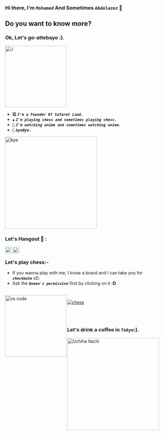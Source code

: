 ### Hi there, I'm ***```Mohamed```*** And Sometimes ***```Abdalazez```*** 👋 



## Do you want to know more?
### **Ok, Let's go-attebayo :).**
[//]: <> (<img align="" alt="naruto" width="150px" src="https://i.postimg.cc/Fs5zhSZZ/5.gif" />)
[//]: <> (<img align="" alt="J" width="300px" src="https://i.postimg.cc/Kzqy6zdq/JJK.jpg" />)
[//]: <> (<img align="" alt="J" width="250px" src="https://i.postimg.cc/DynHFykq/uzumaki.png" />)
[//]: <> (<img align="" alt="J" width="200px" src="https://i.postimg.cc/SNWdt776/killua.png" />)
<img align="" alt="J" width="200px" src="https://i.postimg.cc/ryY84nwt/pngfind-com-naruto-png-573494.png" />


- **```🐭```** ***```I'm a Founder Of Safaret Land.```***
- **```♟️```** ***```I'm playing chess and sometimes playing chess.```***
- **```🦊```** ***```I'm watching anime and sometimes watching anime.```***
- **```👋```** ***```byeBye.```***
<img align="" alt="bye" width="300px" src="https://i.postimg.cc/W1hnr8MT/byebye.png" />

[//]: <> (<img align="" alt="bye" width="150px" src="https://i.postimg.cc/RV7RdVbr/Done.gif" />)
[//]: <> (<img align="" alt="bye" width="300px" src="https://i.postimg.cc/HsjLkGz8/bye.png" />)

### Let's Hangout 💬 :

[<img align="left" alt="Mohamed | Facebook" width="22px" src="https://cdn.jsdelivr.net/npm/simple-icons@v3/icons/facebook.svg" />][facebook]

[<img align="left" alt="Mohamed | LinkedIn" width="22px" src="https://cdn.jsdelivr.net/npm/simple-icons@v3/icons/linkedin.svg" />][linkedin]

<br />

### Let's play chess:-


- If you wanna play with me, I know a board and I can take you for ***```checkmate```*** xD.
- Ask the ***```Queen's permission```*** first by clicking on it **:D**.

<br />

<img align="left" alt="vs code" width="200px" src="https://i.postimg.cc/nhNbNjvZ/hobby.png" />

[![chess](https://i.postimg.cc/rsKmy480/queen-2.png)](https://www.chess.com/member/m-abdalazez)

<br />
<br />

### Let's drink a coffee in ***```Tokyo```***:).

[//]: <> (<img align="" alt="Uchiha Itachi" width="300px" src="https://i.postimg.cc/Jh7WWBcb/icons8-itachi-uchiha-480.png" />)
<img align="" alt="Uchiha Itachi" width="300px" src="https://i.postimg.cc/X7z5Lrtf/Juuzou-Suzuya.png" />

[facebook]: https://www.facebook.com/mohamed.abdalazez.9678/
[linkedin]: https://www.linkedin.com/in/mohamed818/
[Chess]: https://www.chess.com/member/m-abdalazez




